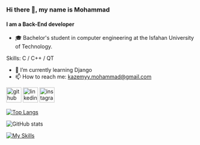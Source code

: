 ### Hi there 👋, my name is Mohammad
#### I am a Back-End developer
- 🎓 Bachelor's student in computer engineering at the Isfahan University of Technology.

Skills: C / C++ / QT

- 🌱 I’m currently learning Django 
- 📫 How to reach me: kazemyy.mohammad@gmail.com 


[<img src='https://cdn.jsdelivr.net/npm/simple-icons@3.0.1/icons/github.svg' alt='github' height='40'>](https://github.com/mohammadkazemy)  [<img src='https://cdn.jsdelivr.net/npm/simple-icons@3.0.1/icons/linkedin.svg' alt='linkedin' height='40'>](https://www.linkedin.com/in/mohammad-kazemi-942099284/)  [<img src='https://cdn.jsdelivr.net/npm/simple-icons@3.0.1/icons/instagram.svg' alt='instagram' height='40'>](https://www.instagram.com/mohammad_kazemyy/)  

[![Top Langs](https://github-readme-stats.vercel.app/api/top-langs/?username=mohammadkazemy)](https://github.com/anuraghazra/github-readme-stats)

![GitHub stats](https://github-readme-stats.vercel.app/api?username=mohammadkazemy&show_icons=true)  

[![My Skills](https://skillicons.dev/icons?i=aws,gcp,azure,react,vue,flutter&perline=3)](https://skillicons.dev)
